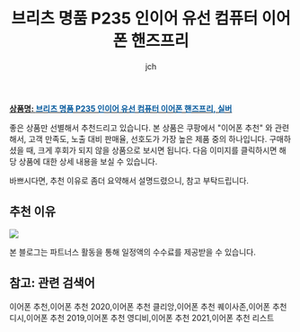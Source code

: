﻿---
layout: post
title: "브리츠 명품 P235 인이어 유선 컴퓨터 이어폰 핸즈프리"
author: jch
categories: [가전제품]
tags:
  [
    이어폰 추천,
    이어폰 추천 2020,
    이어폰 추천 클리앙,
    이어폰 추천 퀘이사존,
    이어폰 추천 디시,
    이어폰 추천 2019,
    이어폰 추천 영디비,
    이어폰 추천 2021,
    이어폰 추천 리스트,
  ]
image: https://static.coupangcdn.com/image/vendor_inventory/9be9/21e75bfdde07cee6fe673e3abb9c53dc782eb37dd63086ecc8dbb87109b3.jpg
description: "쿠팡에서 이어폰 추천 관련 상품으로 가장 고객 선호도가 높은 제품 중 하나입니다."
---

<a href="https://link.coupang.com/re/AFFSDP?lptag=AF7868842&pageKey=253223021&itemId=796943151&vendorItemId=5023664143&traceid=V0-153-5579288eccad7f5c"><b>상품명: <font color='#01579B'>브리츠 명품 P235 인이어 유선 컴퓨터 이어폰 핸즈프리, 실버</font></b></a>

좋은 상품만 선별해서 추천드리고 있습니다.
본 상품은 쿠팡에서 "이어폰 추천" 와 관련해서, 고객 만족도, 노출 대비 판매율, 선호도가 가장 높은 제품 중의 하나입니다.
구매하셨을 때, 크게 후회가 되지 않을 상품으로 보시면 됩니다.
다음 이미지를 클릭하시면 해당 상품에 대한 상세 내용을 보실 수 있습니다.

바쁘시다면, 추천 이유로 좀더 요약해서 설명드렸으니, 참고 부탁드립니다.

## 추천 이유

<a href="https://link.coupang.com/re/AFFSDP?lptag=AF7868842&pageKey=253223021&itemId=796943151&vendorItemId=5023664143&traceid=V0-153-5579288eccad7f5c"><img src="https://thumbnail10.coupangcdn.com/thumbnails/remote/q89/image/vendor_inventory/fdfd/6334d18a964db0777dca91dcda524270cd3ab9c2958309c56ba400a71aba.jpg"></a>

본 블로그는 파트너스 활동을 통해 일정액의 수수료를 제공받을 수 있습니다.

## 참고: 관련 검색어

이어폰 추천,이어폰 추천 2020,이어폰 추천 클리앙,이어폰 추천 퀘이사존,이어폰 추천 디시,이어폰 추천 2019,이어폰 추천 영디비,이어폰 추천 2021,이어폰 추천 리스트
